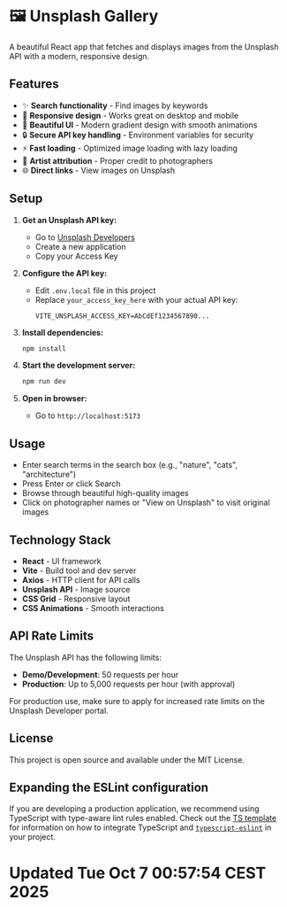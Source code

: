 # 🖼️ Unsplash Gallery

A beautiful React app that fetches and displays images from the Unsplash API with a modern, responsive design.

## Features

- ✨ **Search functionality** - Find images by keywords
- 📱 **Responsive design** - Works great on desktop and mobile
- 🎨 **Beautiful UI** - Modern gradient design with smooth animations
- 🔒 **Secure API key handling** - Environment variables for security
- ⚡ **Fast loading** - Optimized image loading with lazy loading
- 👤 **Artist attribution** - Proper credit to photographers
- 🌐 **Direct links** - View images on Unsplash

## Setup

1. **Get an Unsplash API key:**
   - Go to [Unsplash Developers](https://unsplash.com/developers)
   - Create a new application
   - Copy your Access Key

2. **Configure the API key:**
   - Edit `.env.local` file in this project
   - Replace `your_access_key_here` with your actual API key:
     ```
     VITE_UNSPLASH_ACCESS_KEY=AbCdEf1234567890...
     ```

3. **Install dependencies:**
   ```bash
   npm install
   ```

4. **Start the development server:**
   ```bash
   npm run dev
   ```

5. **Open in browser:**
   - Go to `http://localhost:5173`

## Usage

- Enter search terms in the search box (e.g., "nature", "cats", "architecture")
- Press Enter or click Search
- Browse through beautiful high-quality images
- Click on photographer names or "View on Unsplash" to visit original images

## Technology Stack

- **React** - UI framework
- **Vite** - Build tool and dev server
- **Axios** - HTTP client for API calls
- **Unsplash API** - Image source
- **CSS Grid** - Responsive layout
- **CSS Animations** - Smooth interactions

## API Rate Limits

The Unsplash API has the following limits:
- **Demo/Development**: 50 requests per hour
- **Production**: Up to 5,000 requests per hour (with approval)

For production use, make sure to apply for increased rate limits on the Unsplash Developer portal.

## License

This project is open source and available under the MIT License.

## Expanding the ESLint configuration

If you are developing a production application, we recommend using TypeScript with type-aware lint rules enabled. Check out the [TS template](https://github.com/vitejs/vite/tree/main/packages/create-vite/template-react-ts) for information on how to integrate TypeScript and [`typescript-eslint`](https://typescript-eslint.io) in your project.
# Updated Tue Oct  7 00:57:54 CEST 2025
